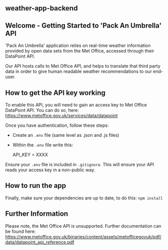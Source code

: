 ## weather-app-backend

## Welcome - Getting Started to 'Pack An Umbrella' API

'Pack An Umbrella' application relies on real-time weather information provided by open data sets from the Met Office, accessed through their DataPoint API. 

Our API hosts calls to Met Office API, and helps to translate that third party data in order to give human readable weather recommendations to our end-user.

## How to get the API key working

To enable this API, you will need to gain an access key to Met Office DataPoint API. You can do so, here: https://www.metoffice.gov.uk/services/data/datapoint

Once you have authentication, follow these steps:

- Create an `.env` file (same level as .json and .js files)
- Within the `.env` file write this:

    API_KEY = XXXX <br>

Ensure your `.env` file is included in `.gitignore`. This will ensure your API reads your access key in a non-public way. 

## How to run the app

Finally, make sure your dependencies are up to date, to do this: `npm install`

## Further Information

Please note, the Met Office API is unsupported. Further documentation can be found here: https://www.metoffice.gov.uk/binaries/content/assets/metofficegovuk/pdf/data/datapoint_api_reference.pdf


<!-- The LOC_ID is hardcoded for now, but once we have the submit button connected to an API, this will change. -->
